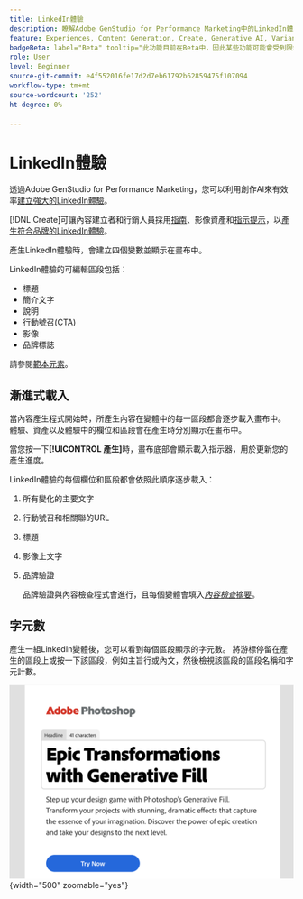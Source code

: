 ```yaml
---
title: LinkedIn體驗
description: 瞭解Adobe GenStudio for Performance Marketing中的LinkedIn體驗。
feature: Experiences, Content Generation, Create, Generative AI, Variant Generation
badgeBeta: label="Beta" tooltip="此功能目前在Beta中，因此某些功能可能會受到限制或有所變更。"
role: User
level: Beginner
source-git-commit: e4f552016fe17d2d7eb61792b62859475f107094
workflow-type: tm+mt
source-wordcount: '252'
ht-degree: 0%

---
```


# LinkedIn體驗

透過Adobe GenStudio for Performance Marketing，您可以利用創作AI來有效率[建立強大的LinkedIn體驗](/help/user-guide/create/create-linkedin.md)。

[!DNL Create]可讓內容建立者和行銷人員採用[指南](/help/user-guide/guidelines/overview.md)、影像資產和[指示提示](/help/user-guide/effective-prompts.md)，以[產生符合品牌的LinkedIn體驗](/help/user-guide/create/create-email-experience.md)。

產生LinkedIn體驗時，會建立四個變數並顯示在畫布中。

LinkedIn體驗的可編輯區段包括：

* 標題
* 簡介文字
* 說明
* 行動號召(CTA)
* 影像
* 品牌標誌

請參閱[範本元素](/help/user-guide/content/use-templates.md#template-elements)。

## 漸進式載入

當內容產生程式開始時，所產生內容在變體中的每一區段都會逐步載入畫布中。 體驗、資產以及體驗中的欄位和區段會在產生時分別顯示在畫布中。

當您按一下&#x200B;**[!UICONTROL 產生]**&#x200B;時，畫布底部會顯示載入指示器，用於更新您的產生進度。

LinkedIn體驗的每個欄位和區段都會依照此順序逐步載入：

1. 所有變化的主要文字
1. 行動號召和相關聯的URL
1. 標題
1. 影像上文字
1. 品牌驗證

   品牌驗證與內容檢查程式會進行，且每個變體會填入&#x200B;[_內容檢查_&#x200B;摘要](/help/user-guide/guidelines/brand-validation.md#content-check-summary)。

## 字元數

產生一組LinkedIn變體後，您可以看到每個區段顯示的字元數。 將游標停留在產生的區段上或按一下該區段，例如主旨行或內文，然後檢視該區段的區段名稱和字元計數。

![字元計數](/help/assets/character-count.png){width="500" zoomable="yes"}

